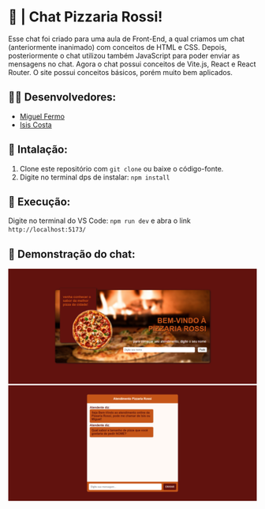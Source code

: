 # 🍕 | Chat Pizzaria Rossi!

Esse chat foi criado para uma aula de Front-End, a qual criamos um chat (anteriormente inanimado) com conceitos de HTML e CSS. Depois, posteriormente o chat utilizou também JavaScript para poder enviar as mensagens no chat. Agora o chat possui conceitos de Vite.js, React e React Router. O site possui conceitos básicos, porém muito bem aplicados.

## 👷🏽 Desenvolvedores:

- [Miguel Fermo](https://github.com/miguelfermo)
- [Isis Costa](https://github.com/isiscostabb)

## 🔧 Intalação:
1. Clone este repositório com `git clone` ou baixe o código-fonte.
2. Digite no terminal dps de instalar: `npm install`

## 🚀 Execução:
Digite no terminal do VS Code: `npm run dev` e abra o link `http://localhost:5173/`

## 🔭 Demonstração do chat:

![image](https://github.com/miguelfermo/Chat-with-react/blob/main/src/Midia/Chat.png)
![image](https://github.com/miguelfermo/Chat-with-react/blob/main/src/Midia/Tela%20entrada.png)

